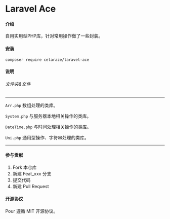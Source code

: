# Laravel Ace

#### 介绍

自用实用型PHP库，针对常用操作做了一些封装。

#### 安装

```composer require celaraze/laravel-ace```

#### 说明

###### 文件夹&文件

---

```Arr.php``` 数组处理的类库。

```System.php``` 与服务器本地相关操作的类库。

```DateTime.php``` 与时间处理相关操作的类库。

```Uni.php``` 通用型操作、字符串处理的类库。

---

#### 参与贡献

1. Fork 本仓库
2. 新建 Feat_xxx 分支
3. 提交代码
4. 新建 Pull Request

#### 开源协议

Pour 遵循 MIT 开源协议。